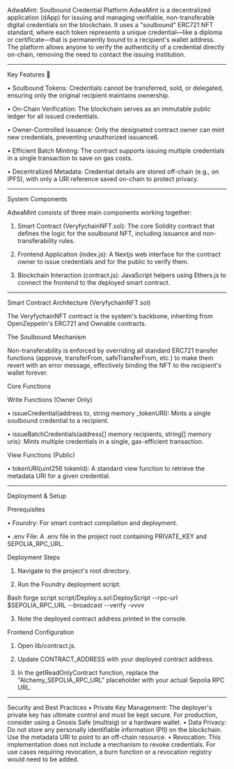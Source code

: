 AdwaMint: Soulbound Credential Platform
AdwaMint is a decentralized application (dApp) for issuing and managing verifiable, non-transferable digital credentials on the blockchain. It uses a "soulbound" ERC721 NFT standard, where each token represents 
a unique credential—like a diploma or certificate—that is permanently bound to a recipient's wallet address.
The platform allows anyone to verify the authenticity of a credential directly on-chain, removing the need to contact the issuing institution.
________________________________________
Key Features 📜

•	Soulbound Tokens: Credentials cannot be transferred, sold, or delegated, ensuring only the original recipient maintains ownership.

•	On-Chain Verification: The blockchain serves as an immutable public ledger for all issued credentials.

•	Owner-Controlled Issuance: Only the designated contract owner can mint new credentials, preventing unauthorized issuance6.

•	Efficient Batch Minting: The contract supports issuing multiple credentials in a single transaction to save on gas costs.

•	Decentralized Metadata: Credential details are stored off-chain (e.g., on IPFS), with only a URI reference saved on-chain to protect privacy.

________________________________________
System Components

AdwaMint consists of three main components working together:

1.	Smart Contract (VeryfychainNFT.sol): The core Solidity contract that defines the logic for the soulbound NFT, including issuance and non-transferability rules.

2.	Frontend Application (index.js): A Nextjs web interface for the contract owner to issue credentials and for the public to verify them.

3.	Blockchain Interaction (contract.js): JavaScript helpers using Ethers.js to connect the frontend to the deployed smart contract.

________________________________________
Smart Contract Architecture (VeryfychainNFT.sol)

The VeryfychainNFT contract is the system's backbone, inheriting from OpenZeppelin's ERC721 and Ownable contracts.

The Soulbound Mechanism 

Non-transferability is enforced by overriding all standard ERC721 transfer functions (approve, transferFrom, safeTransferFrom, etc.) to make them revert with an error message, effectively binding the NFT to the recipient's wallet forever.

Core Functions

Write Functions (Owner Only)

•	issueCredential(address to, string memory _tokenURI): Mints a single soulbound credential to a recipient.

•	issueBatchCredentials(address[] memory recipients, string[] memory uris): Mints multiple credentials in a single, gas-efficient transaction.

View Functions (Public)

•	tokenURI(uint256 tokenId): A standard view function to retrieve the metadata URI for a given credential.

________________________________________
Deployment & Setup

Prerequisites

•	Foundry: For smart contract compilation and deployment.

•	.env File: A .env file in the project root containing PRIVATE_KEY and SEPOLIA_RPC_URL.

Deployment Steps

1.	Navigate to the project's root directory.

2.	Run the Foundry deployment script:

Bash
forge script script/Deploy.s.sol:DeployScript --rpc-url $SEPOLIA_RPC_URL --broadcast --verify -vvvv

3.	Note the deployed contract address printed in the console.

Frontend Configuration

1.	Open lib/contract.js.

2.	Update CONTRACT_ADDRESS with your deployed contract address.

3.	In the getReadOnlyContract function, replace the "Alchemy_SEPOLIA_RPC_URL" placeholder with your actual Sepolia RPC URL.
________________________________________
Security and Best Practices
•	Private Key Management: The deployer's private key has ultimate control and must be kept secure. For production, consider using a Gnosis Safe (multisig) or a hardware wallet.
•	Data Privacy: Do not store any personally identifiable information (PII) on the blockchain. Use the metadata URI to point to an off-chain resource.
•	Revocation: This implementation does not include a mechanism to revoke credentials. For use cases requiring revocation, a burn function or a revocation registry would need to be added.
